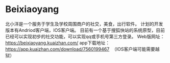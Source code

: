 # Beixiaoyang
北小洋是一个服务于学生及学校周围商户的社交，美食，出行软件。
计划的开发版本有Andriod客户端，IOS客户端。
目前有一个基于搜狐快站的系统原型，目前已经可以实现初步的社交功能，可以实现qq或手机号第三方登录。
Web版网址：https://beixiaoyang.kuaizhan.com/
app下载地址：https://app.kuaizhan.com/download/7560199467  （IOS客户端可能需要越狱）
